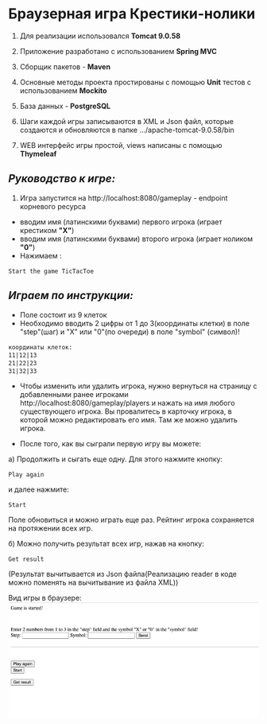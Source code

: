 # **Браузерная игра Крестики-нолики**
1. Для реализации использовался **Tomcat 9.0.58**
2. Приложение  разработано с использованием **Spring MVC**
3. Сборщик пакетов - **Maven**
4. Основные методы проекта простированы с помощью **Unit** 
тестов с использованием **Mockito**
5. База данных - **PostgreSQL**
6. Шаги каждой игры записываются в XML и Json файл, которые создаются и обновляются в папке .../apache-tomcat-9.0.58/bin

7. WEB интерфейс игры простой, views написаны с помощью **Thymeleaf**

## *Руководство к игре:*
1. Игра запустится на http://localhost:8080/gameplay - endpoint корневого ресурса
* вводим имя (латинскими буквами) первого игрока (играет крестиком **"X"**)
* вводим имя (латинскими буквами) второго игрока (играет ноликом **"0"**)
* Нажимаем :
```
Start the game TicTacToe
```

## *Играем по инструкции:*
* Поле состоит из 9 клеток
* Необходимо  вводить 2 цифры от 1 до 3(координаты клетки) в поле "step"(шаг) и  "Х" или "0"(по очереди) в поле "symbol" (символ)!
```
координаты клеток:
11|12|13
21|22|23
31|32|33
```

* Чтобы изменить или удалить игрока, нужно вернуться на страницу с добавленными ранее игроками http://localhost:8080/gameplay/players 
и нажать на имя любого существующего игрока.
Вы провалитесь в карточку игрока, в которой можно редактировать его имя. Там же можно удалить игрока. 

* После того, как вы сыграли первую игру вы можете:

а) Продолжить и сыгать еще одну. Для этого нажмите кнопку:
```
Play again
```
и далее нажмите:
```
Start
```
Поле обновиться и можно играть еще раз. Рейтинг игрока сохраняется на протяжении всех игр.

б) Можно получить результат всех игр, нажав на кнопку:
```
Get result
```
(Результат вычитывается из Json файла(Реализацию reader в коде можно поменять на вычитывание из файла XML))

Вид игры в браузере:
![front](front.jpg)

